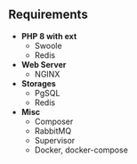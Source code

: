 ## Requirements

- **PHP 8 with ext**
  - Swoole
  - Redis
- **Web Server**
  - NGINX
- **Storages**
  - PgSQL
  - Redis
- **Misc**
  - Composer
  - RabbitMQ
  - Supervisor
  - Docker, docker-compose
